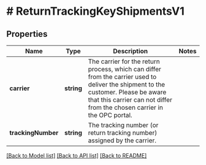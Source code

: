 # # ReturnTrackingKeyShipmentsV1

## Properties

Name | Type | Description | Notes
------------ | ------------- | ------------- | -------------
**carrier** | **string** | The carrier for the return process, which can differ from the carrier used to deliver the shipment to the customer. Please be aware that this carrier can not differ from the chosen carrier in the OPC portal. |
**trackingNumber** | **string** | The tracking number (or return tracking number) assigned by the carrier. |

[[Back to Model list]](../../README.md#models) [[Back to API list]](../../README.md#endpoints) [[Back to README]](../../README.md)
